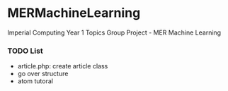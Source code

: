 # MERMachineLearning
Imperial Computing Year 1 Topics Group Project - MER Machine Learning

### TODO List
 - article.php: create article class
 - go over structure
 - atom tutoral